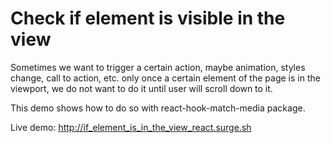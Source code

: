 # Check if element is visible in the view

Sometimes we want to trigger a certain action, maybe animation, styles change, call to action, etc. only once a certain element of the page is in the viewport, we do not want to do it until user will scroll down to it. 

This demo shows how to do so with react-hook-match-media package.

Live demo: http://if_element_is_in_the_view_react.surge.sh